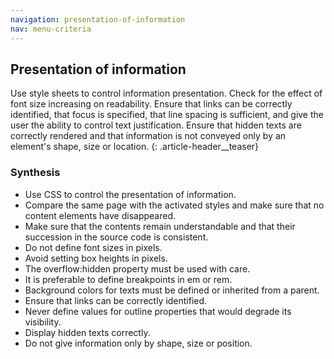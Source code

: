 ```yaml
---
navigation: presentation-of-information
nav: menu-criteria
---
```


## Presentation of information

Use style sheets to control information presentation. Check for the effect of font size increasing on readability. Ensure that links can be correctly identified, that focus is specified, that line spacing is sufficient, and give the user the ability to control text justification. Ensure that hidden texts are correctly rendered and that information is not conveyed only by an element's shape, size or location.
{: .article-header__teaser}

### Synthesis
* Use CSS to control the presentation of information.
* Compare the same page with the activated styles and make sure that no content elements have disappeared.
* Make sure that the contents remain understandable and that their succession in the source code is consistent.
* Do not define font sizes in pixels.
* Avoid setting box heights in pixels.
* The overflow:hidden property must be used with care.
* It is preferable to define breakpoints in em or rem.
* Background colors for texts must be defined or inherited from a parent.
* Ensure that links can be correctly identified.
* Never define values for outline properties that would degrade its visibility.
* Display hidden texts correctly.
* Do not give information only by shape, size or position.

